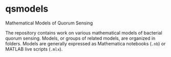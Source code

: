 # qsmodels
Mathematical Models of Quorum Sensing

The repository contains work on various mathematical models of bacterial quorum sensing. Models, or groups of related models, are organized in folders. Models are generally expressed as Mathematica notebooks (`.nb`) or MATLAB live scripts (`.mlx`).
